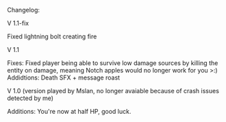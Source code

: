 Changelog:

V 1.1-fix

Fixed lightning bolt creating fire

V 1.1

Fixes:
Fixed player being able to survive low damage sources by killing the entity on damage, meaning Notch apples would no longer work for you >:)
Addidtions:
Death SFX + message roast

V 1.0 (version played by Mslan, no longer avaiable because of crash issues detected by me)

Additions:
You're now at half HP, good luck.
